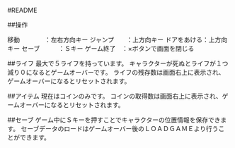 #README


##操作

  移動　　　　：左右方向キー
  ジャンプ　　：上方向キー
  ドアをあける：上方向キー
  セーブ　　　：Ｓキー
  ゲーム終了　：×ボタンで画面を閉じる


##ライフ
  最大で５ライフを持っています。
  キャラクターが死ぬとライフが１つ減り０になるとゲームオーバーです。
  ライフの残存数は画面右上に表示され、ゲームオーバーになるとリセットされます。


##アイテム
  現在はコインのみです。
  コインの取得数は画面右上に表示され、ゲームオーバーになるとリセットされます。


##セーブ
  ゲーム中にＳキーを押すことでキャラクターの位置情報を保存できます。
  セーブデータのロードはゲームオーバー後のＬＯＡＤＧＡＭＥより行うことができます。
